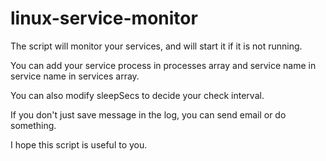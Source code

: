 # linux-service-monitor
The script will monitor your services, and will start it if it is not running.

You can add your service process in processes array and service name in service name in services array.

You can also modify sleepSecs to decide your check interval.

If you don't just save message in the log, you can send email or do something.

I hope this script is useful to you.
